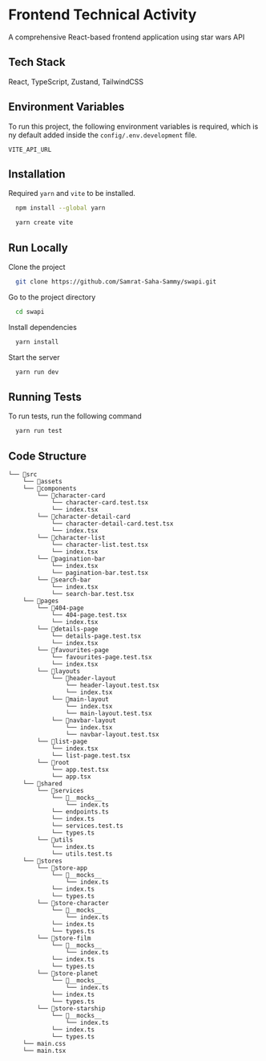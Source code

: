 # Frontend Technical Activity

A comprehensive React-based frontend application using star wars API

## Tech Stack

React, TypeScript, Zustand, TailwindCSS

## Environment Variables

To run this project, the following environment variables is required, which is ny default added inside the `config/.env.development` file.

`VITE_API_URL`

## Installation

Required `yarn` and `vite` to be installed.

```bash
  npm install --global yarn
```

```bash
  yarn create vite
```

## Run Locally

Clone the project

```bash
  git clone https://github.com/Samrat-Saha-Sammy/swapi.git
```

Go to the project directory

```bash
  cd swapi
```

Install dependencies

```bash
  yarn install
```

Start the server

```bash
  yarn run dev
```

## Running Tests

To run tests, run the following command

```bash
  yarn run test
```

## Code Structure

```
└── 📁src
    └── 📁assets
    └── 📁components
        └── 📁character-card
            └── character-card.test.tsx
            └── index.tsx
        └── 📁character-detail-card
            └── character-detail-card.test.tsx
            └── index.tsx
        └── 📁character-list
            └── character-list.test.tsx
            └── index.tsx
        └── 📁pagination-bar
            └── index.tsx
            └── pagination-bar.test.tsx
        └── 📁search-bar
            └── index.tsx
            └── search-bar.test.tsx
    └── 📁pages
        └── 📁404-page
            └── 404-page.test.tsx
            └── index.tsx
        └── 📁details-page
            └── details-page.test.tsx
            └── index.tsx
        └── 📁favourites-page
            └── favourites-page.test.tsx
            └── index.tsx
        └── 📁layouts
            └── 📁header-layout
                └── header-layout.test.tsx
                └── index.tsx
            └── 📁main-layout
                └── index.tsx
                └── main-layout.test.tsx
            └── 📁navbar-layout
                └── index.tsx
                └── navbar-layout.test.tsx
        └── 📁list-page
            └── index.tsx
            └── list-page.test.tsx
        └── 📁root
            └── app.test.tsx
            └── app.tsx
    └── 📁shared
        └── 📁services
            └── 📁__mocks__
                └── index.ts
            └── endpoints.ts
            └── index.ts
            └── services.test.ts
            └── types.ts
        └── 📁utils
            └── index.ts
            └── utils.test.ts
    └── 📁stores
        └── 📁store-app
            └── 📁__mocks__
                └── index.ts
            └── index.ts
            └── types.ts
        └── 📁store-character
            └── 📁__mocks__
                └── index.ts
            └── index.ts
            └── types.ts
        └── 📁store-film
            └── 📁__mocks__
                └── index.ts
            └── index.ts
            └── types.ts
        └── 📁store-planet
            └── 📁__mocks__
                └── index.ts
            └── index.ts
            └── types.ts
        └── 📁store-starship
            └── 📁__mocks__
                └── index.ts
            └── index.ts
            └── types.ts
    └── main.css
    └── main.tsx
```
